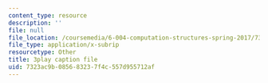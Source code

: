 ```yaml
---
content_type: resource
description: ''
file: null
file_location: /coursemedia/6-004-computation-structures-spring-2017/7323ac9b085683237f4c557d955712af_swdDzsfFflo.srt
file_type: application/x-subrip
resourcetype: Other
title: 3play caption file
uid: 7323ac9b-0856-8323-7f4c-557d955712af
---
```

